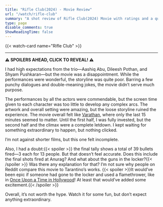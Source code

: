 ```yaml
---
title: "Rifle Club(2024) - Movie Review"
url: "/watch/rifle-club"
summary: "A shot review of Rifle Club(2024) Movie with ratings and a quick take."
type: page
disable_comments: true
ShowReadingTime: false
---
```


{{< watch-card name="Rifle Club" >}}

---
**⚠️ SPOILERS AHEAD, CLICK TO REVEAL! ⚠️**

I had high expectations from the trio—Aashiq Abu, Dileesh Pothan, and Shyam Pushkaran—but the movie was a disappointment. While the performances were wonderful, the storyline was quite poor. Barring a few punchy dialogues and double-meaning jokes, the movie didn’t serve much purpose.

The performances by all the actors were commendable, but the screen time given to each character was too little to develop any complex arcs. The artwork and overall setting were amazing, but the loose storyline ruined the experience. The movie overall felt like [Varathan](https://letterboxd.com/film/varathan/), where only the last 15 minutes seemed to matter. Until the first half, I was fully invested, but the second half and the climax were a complete letdown. I kept waiting for something extraordinary to happen, but nothing clicked.

I’m not against shorter films, but this one felt incomplete.

Also, I had a doubt:{{< spoiler >}} the final tally shows a total of 39 bullets fired—3 each for 13 people. But that doesn’t feel accurate. Does this include the final shots fired at Anurag? And what about the guns in the locker?{{< /spoiler >}} Was there any explanation for that? I’m not sure why people on Reddit compare this movie to Tarantino’s works. {{< spoiler >}}It would’ve been epic if someone had gone to the locker and used a flamethrower, like in [Once Upon a Time in Hollywood](https://letterboxd.com/film/once-upon-a-time-in-hollywood/)! At least that would’ve added some excitement.{{< /spoiler >}}

Overall, it’s not worth the hype. Watch it for some fun, but don’t expect anything extraordinary.

